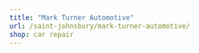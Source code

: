 ```yaml
---
title: "Mark Turner Automotive"
url: /saint-johnsbury/mark-turner-automotive/
shop: car repair
---
```

